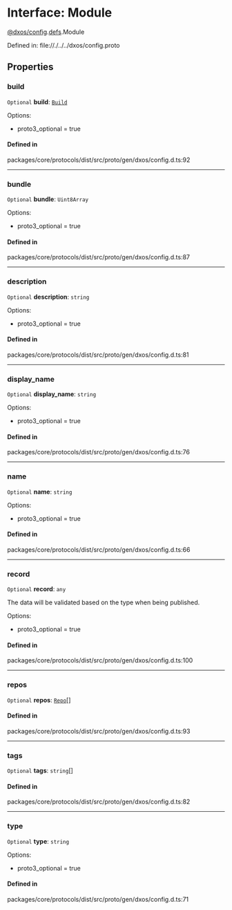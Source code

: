 # Interface: Module

[@dxos/config](../modules/dxos_config.md).[defs](../modules/dxos_config.defs.md).Module

Defined in:
  file://./../../dxos/config.proto

## Properties

### build

 `Optional` **build**: [`Build`](dxos_config.defs.Module.Build.md)

Options:
  - proto3_optional = true

#### Defined in

packages/core/protocols/dist/src/proto/gen/dxos/config.d.ts:92

___

### bundle

 `Optional` **bundle**: `Uint8Array`

Options:
  - proto3_optional = true

#### Defined in

packages/core/protocols/dist/src/proto/gen/dxos/config.d.ts:87

___

### description

 `Optional` **description**: `string`

Options:
  - proto3_optional = true

#### Defined in

packages/core/protocols/dist/src/proto/gen/dxos/config.d.ts:81

___

### display_name

 `Optional` **display_name**: `string`

Options:
  - proto3_optional = true

#### Defined in

packages/core/protocols/dist/src/proto/gen/dxos/config.d.ts:76

___

### name

 `Optional` **name**: `string`

Options:
  - proto3_optional = true

#### Defined in

packages/core/protocols/dist/src/proto/gen/dxos/config.d.ts:66

___

### record

 `Optional` **record**: `any`

The data will be validated based on the type when being published.

Options:
  - proto3_optional = true

#### Defined in

packages/core/protocols/dist/src/proto/gen/dxos/config.d.ts:100

___

### repos

 `Optional` **repos**: [`Repo`](dxos_config.defs.Repo.md)[]

#### Defined in

packages/core/protocols/dist/src/proto/gen/dxos/config.d.ts:93

___

### tags

 `Optional` **tags**: `string`[]

#### Defined in

packages/core/protocols/dist/src/proto/gen/dxos/config.d.ts:82

___

### type

 `Optional` **type**: `string`

Options:
  - proto3_optional = true

#### Defined in

packages/core/protocols/dist/src/proto/gen/dxos/config.d.ts:71
